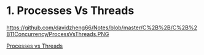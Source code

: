 # 1. Processes Vs Threads
https://github.com/davidzheng66/Notes/blob/master/C%2B%2B/C%2B%2B11Concurrency/ProcessVsThreads.PNG

[Processes vs Threads](https://github.com/davidzheng66/Notes/blob/master/C++/C++11Concurrency/ProcessVsThreads.PNG?raw=true)

